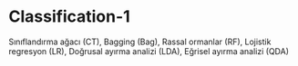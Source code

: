 # Classification-1

Sınıflandırma ağacı (CT), Bagging (Bag), Rassal ormanlar (RF), Lojistik regresyon (LR), Doğrusal ayırma analizi (LDA), Eğrisel ayırma analizi (QDA)
